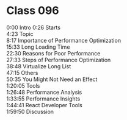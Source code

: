# Class 096

0:00 Intro
0:26 Starts  
4:23 Topic  
8:17 Importance of Performance Optimization  
15:33 Long Loading Time  
22:30 Reasons for Poor Performance  
27:33 Steps of Performance Optimization  
38:48 Virtualize Long List  
47:15 Others  
50:35 You Might Not Need an Effect  
1:20:05 Tools  
1:26:48 Performance Analysis  
1:33:55 Performance Insights  
1:44:41 React Developer Tools  
1:59:50 Discussion
